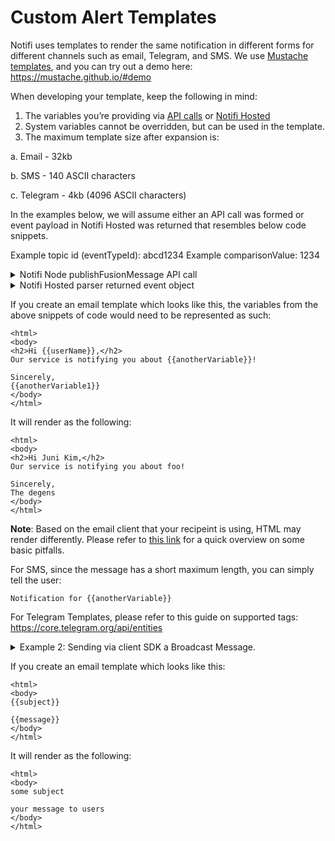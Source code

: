 # Custom Alert Templates

<!-- https://docs.google.com/document/d/1-8K_nbJGaywL-jYFg7_YZiE9x_WPaHvuFfYgM7QmqMg/edit -->

Notifi uses templates to render the same notification in different forms for different channels such as email, Telegram, and SMS. We use [Mustache templates](https://mustache.github.io/mustache.5.html), and you can try out a demo here: https://mustache.github.io/#demo

When developing your template, keep the following in mind:
1. The variables you’re providing via [API calls](https://) or [Notifi Hosted](https://)
2. System variables cannot be overridden, but can be used in the template.
3. The maximum template size after expansion is:

  a. Email - 32kb

  b. SMS - 140 ASCII characters

  c. Telegram - 4kb (4096 ASCII characters)

In the examples below, we will assume either an API call was formed or event payload in Notifi Hosted was returned that resembles below code snippets.

Example topic id (eventTypeId): abcd1234
Example comparisonValue: 1234

<details>
<summary>Notifi Node publishFusionMessage API call</summary>

```tsx
client.publishFusionMessage(
  'abcd1234',
  'foo',
  'bar'
)
```

</details>

<details>
<summary>Notifi Hosted parser returned event object</summary>

```json
{
  eventTypeId: "abcd1234",
  comparisonValue: "1234",
  blockchain: 4,
  changeSignature: transactionhash",
  metadata: {
    someRandomData: "foo bar",
    moreData: "bang"
  }
}
```

</details>

If you create an email template which looks like this, the variables from the above snippets of code would need to be represented as such:
```
<html>
<body>
<h2>Hi {{userName}},</h2>
Our service is notifying you about {{anotherVariable}}!

Sincerely,
{{anotherVariable1}}
</body>
</html>
```

It will render as the following:
```
<html>
<body>
<h2>Hi Juni Kim,</h2>
Our service is notifying you about foo!

Sincerely,
The degens
</body>
</html>
```

**Note**: Based on the email client that your recipeint is using, HTML may render differently. Please refer to [this link](https://www.smashingmagazine.com/2021/04/complete-guide-html-email-templates-tools/) for a quick overview on some basic pitfalls.

For SMS, since the message has a short maximum length, you can simply tell the user:

`Notification for {{anotherVariable}}`

For Telegram Templates, please refer to this guide on supported tags:
https://core.telegram.org/api/entities

<details>
<summary> Example 2: Sending via client SDK a Broadcast Message.</summary>

```tsx
const handleSubmit = useCallback(
    async (t: UserTopic | undefined) => {
      if (t === undefined) {
        return;
      }
      try {
        broadcastMessage(
          {
            topic: t,
            subject: ‘some subject’,
            message: ‘your message to users’,
            isHolderOnly: false,
          },
          signer
        );
      } catch (e: unknown) {
        console.log("Error during broadcastMessage", e);
      }
    },
    [broadcastMessage, signer]
  );
```

</details>

If you create an email template which looks like this:
```
<html>
<body>
{{subject}}

{{message}}
</body>
</html>
```

It will render as the following:
```
<html>
<body>
some subject

your message to users
</body>
</html>
```

